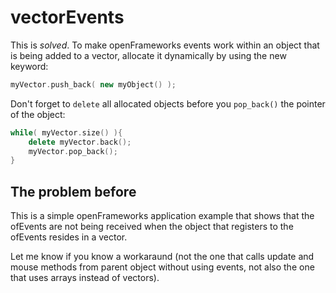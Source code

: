 vectorEvents
============

This is *solved*. To make openFrameworks events work within an object that is being added to a vector, allocate it dynamically by using the new keyword:

```C++
myVector.push_back( new myObject() );
```

Don't forget to `delete` all allocated objects before you `pop_back()` the pointer of the object:

```C++
while( myVector.size() ){
	delete myVector.back();
	myVector.pop_back();
}
```

The problem before
------------------
This is a simple openFrameworks application example that shows that the ofEvents are not being received when the object that registers to the ofEvents resides in a vector.

Let me know if you know a workaraund (not the one that calls update and mouse methods from parent object without using events, not also the one that uses arrays instead of vectors).
